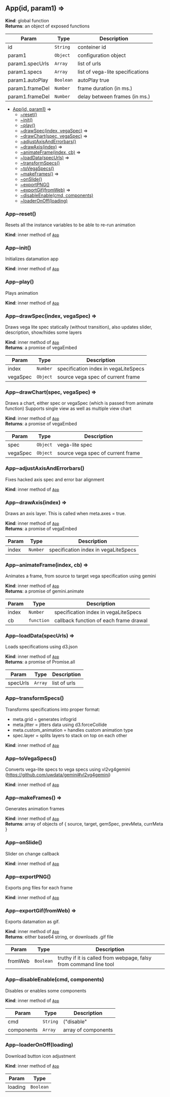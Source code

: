 <a name="App"></a>

## App(id, param1) ⇒
**Kind**: global function  
**Returns**: an object of exposed functions  

| Param | Type | Description |
| --- | --- | --- |
| id | <code>String</code> | conteiner id |
| param1 | <code>Object</code> | configuration object |
| param1.specUrls | <code>Array</code> | list of urls |
| param1.specs | <code>Array</code> | list of vega-lite specifications |
| param1.autoPlay | <code>Boolean</code> | autoPlay true | false |
| param1.frameDel | <code>Number</code> | frame duration (in ms.) |
| param1.frameDel | <code>Number</code> | delay between frames (in ms.) |


* [App(id, param1)](#App) ⇒
    * [~reset()](#App..reset)
    * [~init()](#App..init)
    * [~play()](#App..play)
    * [~drawSpec(index, vegaSpec)](#App..drawSpec) ⇒
    * [~drawChart(spec, vegaSpec)](#App..drawChart) ⇒
    * [~adjustAxisAndErrorbars()](#App..adjustAxisAndErrorbars)
    * [~drawAxis(index)](#App..drawAxis) ⇒
    * [~animateFrame(index, cb)](#App..animateFrame) ⇒
    * [~loadData(specUrls)](#App..loadData) ⇒
    * [~transformSpecs()](#App..transformSpecs)
    * [~toVegaSpecs()](#App..toVegaSpecs)
    * [~makeFrames()](#App..makeFrames) ⇒
    * [~onSlide()](#App..onSlide)
    * [~exportPNG()](#App..exportPNG)
    * [~exportGif(fromWeb)](#App..exportGif) ⇒
    * [~disableEnable(cmd, components)](#App..disableEnable)
    * [~loaderOnOff(loading)](#App..loaderOnOff)

<a name="App..reset"></a>

### App~reset()
Resets all the instance variables to be able to re-run animation

**Kind**: inner method of [<code>App</code>](#App)  
<a name="App..init"></a>

### App~init()
Initializes datamation app

**Kind**: inner method of [<code>App</code>](#App)  
<a name="App..play"></a>

### App~play()
Plays animation

**Kind**: inner method of [<code>App</code>](#App)  
<a name="App..drawSpec"></a>

### App~drawSpec(index, vegaSpec) ⇒
Draws vega lite spec statically (without transition), also updates slider, description, show/hides some layers

**Kind**: inner method of [<code>App</code>](#App)  
**Returns**: a promise of vegaEmbed  

| Param | Type | Description |
| --- | --- | --- |
| index | <code>Number</code> | specification index in vegaLiteSpecs |
| vegaSpec | <code>Object</code> | source vega spec of current frame |

<a name="App..drawChart"></a>

### App~drawChart(spec, vegaSpec) ⇒
Draws a chart, either spec or vegaSpec (which is passed from animate function)
Supports single view as well as multiple view chart

**Kind**: inner method of [<code>App</code>](#App)  
**Returns**: a promise of vegaEmbed  

| Param | Type | Description |
| --- | --- | --- |
| spec | <code>Object</code> | vega-lite spec |
| vegaSpec | <code>Object</code> | source vega spec of current frame |

<a name="App..adjustAxisAndErrorbars"></a>

### App~adjustAxisAndErrorbars()
Fixes hacked axis spec and error bar alignment

**Kind**: inner method of [<code>App</code>](#App)  
<a name="App..drawAxis"></a>

### App~drawAxis(index) ⇒
Draws an axis layer. This is called when meta.axes = true.

**Kind**: inner method of [<code>App</code>](#App)  
**Returns**: a promise of vegaEmbed  

| Param | Type | Description |
| --- | --- | --- |
| index | <code>Number</code> | specification index in vegaLiteSpecs |

<a name="App..animateFrame"></a>

### App~animateFrame(index, cb) ⇒
Animates a frame, from source to target vega specification using gemini

**Kind**: inner method of [<code>App</code>](#App)  
**Returns**: a promise of gemini.animate  

| Param | Type | Description |
| --- | --- | --- |
| index | <code>Number</code> | specification index in vegaLiteSpecs |
| cb | <code>function</code> | callback function of each frame drawal |

<a name="App..loadData"></a>

### App~loadData(specUrls) ⇒
Loads specifications using d3.json

**Kind**: inner method of [<code>App</code>](#App)  
**Returns**: a promise of Promise.all  

| Param | Type | Description |
| --- | --- | --- |
| specUrls | <code>Array</code> | list of urls |

<a name="App..transformSpecs"></a>

### App~transformSpecs()
Transforms specifications into proper format:
- meta.grid = generates infogrid
- meta.jitter = jitters data using d3.forceCollide
- meta.custom_animation = handles custom animation type
- spec.layer = splits layers to stack on top on each other

**Kind**: inner method of [<code>App</code>](#App)  
<a name="App..toVegaSpecs"></a>

### App~toVegaSpecs()
Converts vega-lite specs to vega specs using vl2vg4gemini (https://github.com/uwdata/gemini#vl2vg4gemini)

**Kind**: inner method of [<code>App</code>](#App)  
<a name="App..makeFrames"></a>

### App~makeFrames() ⇒
Generates animation frames

**Kind**: inner method of [<code>App</code>](#App)  
**Returns**: array of objects of \{ source, target, gemSpec, prevMeta, currMeta \}  
<a name="App..onSlide"></a>

### App~onSlide()
Slider on change callback

**Kind**: inner method of [<code>App</code>](#App)  
<a name="App..exportPNG"></a>

### App~exportPNG()
Exports png files for each frame

**Kind**: inner method of [<code>App</code>](#App)  
<a name="App..exportGif"></a>

### App~exportGif(fromWeb) ⇒
Exports datamation as gif.

**Kind**: inner method of [<code>App</code>](#App)  
**Returns**: either base64 string, or downloads .gif file  

| Param | Type | Description |
| --- | --- | --- |
| fromWeb | <code>Boolean</code> | truthy if it is called from webpage, falsy from command line tool |

<a name="App..disableEnable"></a>

### App~disableEnable(cmd, components)
Disables or enables some components

**Kind**: inner method of [<code>App</code>](#App)  

| Param | Type | Description |
| --- | --- | --- |
| cmd | <code>String</code> | ("disable" | "enable") |
| components | <code>Array</code> | array of components |

<a name="App..loaderOnOff"></a>

### App~loaderOnOff(loading)
Download button icon adjustment

**Kind**: inner method of [<code>App</code>](#App)  

| Param | Type |
| --- | --- |
| loading | <code>Boolean</code> | 

